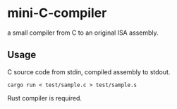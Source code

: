 # mini-C-compiler
a small compiler from C to an original ISA assembly.

## Usage
C source code from stdin, compiled assembly to stdout.
```
cargo run < test/sample.c > test/sample.s
```
Rust compiler is required.
